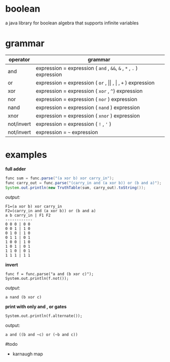# boolean

a java library for boolean algebra that supports infinite variables

# grammar

| operator   | grammar
| ---------- | ----------------------------------------------------------- |
| and        | expression = expression ( ```and``` , ```&&```, ```&``` , ```*``` , ```.``` ) expression |
| or         | expression = expression ( ```or``` , &#124;&#124; , &#124; , ```+``` ) expression|
| xor        | expression = expression ( ```xor```  , ```^```) expression |
| nor        | expression = expression ( ```nor``` ) expression  |
| nand       | expression = expression ( ```nand``` ) expression |
| xnor       | expression = expression ( ```xnor``` )  expression |
| not/invert | expression = expression ( ```!``` , ```'``` ) |
| not/invert | expression = ```~``` expression |

# examples
**full adder**
```java
func sum = func.parse("(a xor b) xor carry_in");
func carry_out = func.parse("(carry_in and (a xor b)) or (b and a)");
System.out.println(new TruthTable(sum, carry_out).toString());
```
*output:*
```
F1=(a xor b) xor carry_in
F2=(carry_in and (a xor b)) or (b and a)
a b carry_in | F1 F2
------------
0 0 0 | 0 0
0 0 1 | 1 0
0 1 0 | 1 0
0 1 1 | 0 1
1 0 0 | 1 0
1 0 1 | 0 1
1 1 0 | 0 1
1 1 1 | 1 1
```

**invert**
```
func f = func.parse("a and (b xor c)");
System.out.println(f.not());
```
*output*:

`a nand (b xor c)`


**print with only and , or gates**

`System.out.println(f.alternate());`

output:

`a and ((b and ~c) or (~b and c))`


#todo

- karnaugh map


